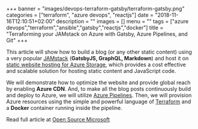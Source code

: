 +++
banner = "images/devops-terraform-gatsby/terraform-gatsby.png"
categories = ["terraform", "azure devops", "reactjs"]
date = "2018-11-16T12:10:51+02:00"
description = ""
images = []
menu = ""
tags = ["azure devops","terraform","ansible","gatsby","reactjs","docker"]
title = "Terraforming your JAMstack on Azure with Gatsby, Azure Pipelines, and Git"
+++

This article will show how to build a blog (or any other static content) using a very popular [JAMstack](https://jamstack.org/) (**GatsbyJS, GraphQL, Markdown**) and host it on [static website hosting for Azure Storage](https://azure.microsoft.com/en-ca/blog/azure-storage-static-web-hosting-public-preview/), which provides a cost effective and scalable solution for hosting static content and JavaScript code.

We will demonstrate how to optimize the website and provide global reach by enabling **Azure CDN**. And, to make all the blog posts continuously build and deploy to Azure, we will utilize [Azure Pipelines](https://azure.microsoft.com/en-ca/services/devops/pipelines/). Then, we will provision Azure resources using the simple and powerful language of [Terraform](https://www.terraform.io/) and a **Docker** container running inside the pipeline.  

<!--more-->

Read full article at [Open Source Microsoft](https://cloudblogs.microsoft.com/opensource/2018/11/16/terraform-jamstack-azure-gatsby-azure-pipelines-git/)


